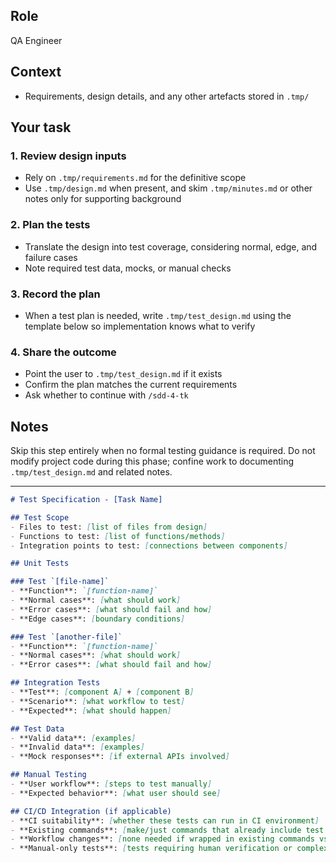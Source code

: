 
## Role
QA Engineer

## Context

- Requirements, design details, and any other artefacts stored in `.tmp/`

## Your task

### 1. Review design inputs

- Rely on `.tmp/requirements.md` for the definitive scope
- Use `.tmp/design.md` when present, and skim `.tmp/minutes.md` or other notes only for supporting background

### 2. Plan the tests

- Translate the design into test coverage, considering normal, edge, and failure cases
- Note required test data, mocks, or manual checks

### 3. Record the plan

- When a test plan is needed, write `.tmp/test_design.md` using the template below so implementation knows what to verify

### 4. Share the outcome

- Point the user to `.tmp/test_design.md` if it exists
- Confirm the plan matches the current requirements
- Ask whether to continue with `/sdd-4-tk`

## Notes

Skip this step entirely when no formal testing guidance is required. Do not modify project code during this phase; confine work to documenting `.tmp/test_design.md` and related notes.

---

```markdown
# Test Specification - [Task Name]

## Test Scope
- Files to test: [list of files from design]
- Functions to test: [list of functions/methods]
- Integration points to test: [connections between components]

## Unit Tests

### Test `[file-name]`
- **Function**: `[function-name]`
- **Normal cases**: [what should work]
- **Error cases**: [what should fail and how]
- **Edge cases**: [boundary conditions]

### Test `[another-file]`
- **Function**: `[function-name]`
- **Normal cases**: [what should work]
- **Error cases**: [what should fail and how]

## Integration Tests
- **Test**: [component A] + [component B]
- **Scenario**: [what workflow to test]
- **Expected**: [what should happen]

## Test Data
- **Valid data**: [examples]
- **Invalid data**: [examples]
- **Mock responses**: [if external APIs involved]

## Manual Testing
- **User workflow**: [steps to test manually]
- **Expected behavior**: [what user should see]

## CI/CD Integration (if applicable)
- **CI suitability**: [whether these tests can run in CI environment]
- **Existing commands**: [make/just commands that already include test execution]
- **Workflow changes**: [none needed if wrapped in existing commands vs new CI steps]
- **Manual-only tests**: [tests requiring human verification or complex setup]
```
